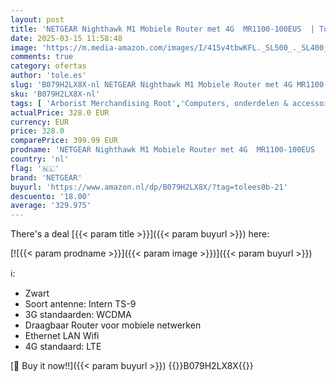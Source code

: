 ```yaml
---
layout: post
title: 'NETGEAR Nighthawk M1 Mobiele Router met 4G  MR1100-100EUS  | Tot 1Gbps snelheid | Werkt het beste met AT&T en T-Mobile|Verbindt tot 20 apparaten | Overal beveiligd draadloos netwerk'
date: 2025-03-15 11:58:48
image: 'https://m.media-amazon.com/images/I/415v4tbwKFL._SL500_._SL400_.jpg'
comments: true
category: ofertas
author: 'tole.es'
slug: 'B079H2LX8X-nl NETGEAR Nighthawk M1 Mobiele Router met 4G MR1100-100EUS |...'
sku: 'B079H2LX8X-nl'
tags: [ 'Arborist Merchandising Root','Computers, onderdelen & accessoires','Elektronica','Netwerkapparaten','Routers','Self Service','Special Features Stores','be0c145d-645e-47ab-b638-53e8112e3d67_0','be0c145d-645e-47ab-b638-53e8112e3d67_5201','netgear','🇳🇱', ]
actualPrice: 328.0 EUR
currency: EUR
price: 328.0
comparePrice: 399.99 EUR
prodname: 'NETGEAR Nighthawk M1 Mobiele Router met 4G  MR1100-100EUS  | Tot 1Gbps snelheid | Werkt het beste met AT&T en T-Mobile|Verbindt tot 20 apparaten | Overal beveiligd draadloos netwerk'
country: 'nl'
flag: '🇳🇱'
brand: 'NETGEAR'
buyurl: 'https://www.amazon.nl/dp/B079H2LX8X/?tag=tolees0b-21'
descuento: '18.00'
average: '329.975'
---
```


There's a deal [{{< param title >}}]({{< param buyurl >}})  here:

[![{{< param prodname >}}]({{< param image >}})]({{< param buyurl >}})

ℹ️:

- Zwart
- Soort antenne: Intern TS-9
- 3G standaarden: WCDMA
- Draagbaar Router voor mobiele netwerken
- Ethernet LAN Wifi
- 4G standaard: LTE

[🛒 Buy it now!!]({{< param buyurl >}})
{{<world>}}B079H2LX8X{{</world>}}
